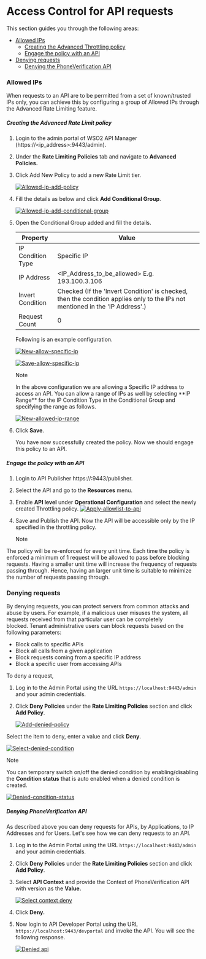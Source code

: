 # Access Control for API requests

This section guides you through the following areas:

-   [Allowed IPs](#allowed-ips)
    -   [Creating the Advanced Throttling policy](#creating-the-advanced-rate-limit-policy)
    -   [Engage the policy with an API](#engage-the-policy-with-an-api)
-   [Denying requests](#denying-requests)
    -   [Denying the PhoneVerification API](#denying-phoneverification-api)

### Allowed IPs

When requests to an API are to be permitted from a set of known/trusted IPs only, you can achieve this by configuring a group of Allowed IPs through the Advanced Rate Limiting feature.

##### Creating the Advanced Rate Limit policy

1.  Login to the admin portal of WSO2 API Manager (https://&lt;ip\_address&gt;:9443/admin).
2.  Under the **Rate Limiting Policies** tab and navigate to **Advanced Policies.**
3.  Click Add New Policy to add a new Rate Limit tier.

    [![Allowed-ip-add-policy]({{base_path}}/assets/img/learn/allowed-ip-add-policy.png)]({{base_path}}/assets/img/learn/allowed-ip-add-policy.png)

4.  Fill the details as below and click **Add Conditional Group**.

    [![Allowed-ip-add-conditional-group]({{base_path}}/assets/img/learn/allowed-ip-add-conditional-group.png)]({{base_path}}/assets/img/learn/allowed-ip-add-conditional-group.png)

5.  Open the Conditional Group added and fill the details.

    | Property            | Value                                                                                                          |
    |---------------------|----------------------------------------------------------------------------------------------------------------|
    | IP Condition Type   | Specific IP                                                                                                    |
    | IP Address          | <IP_Address_to_be_allowed> E.g. 193.100.3.106                                                                  |
    | Invert Condition    | Checked (If the 'Invert Condition' is checked, then the condition applies only to the IPs not mentioned in the 'IP Address'.) |
    | Request Count       | 0                                                                                                              |

    Following is an example configuration.

    [![New-allow-specific-ip]({{base_path}}/assets/img/learn/new-allow-specific-ip.png)]({{base_path}}/assets/img/learn/new-allow-specific-ip.png)
    
    [![Save-allow-specific-ip]({{base_path}}/assets/img/learn/save-allow-specific-ip.png)]({{base_path}}/assets/img/learn/save-allow-specific-ip.png)
      
     <div class="admonition info">
    <p class="admonition-title">Note</p>  
    <p>In the above configuration we are allowing a Specific IP address to access an API.
    You can allow a range of IPs as well by selecting **IP Range** for the IP Condition Type in the Conditional Group and specifying the range as follows.</p>
    </div>

    [![New-allowed-ip-range]({{base_path}}/assets/img/learn/new-allowed-ip-range.png)]({{base_path}}/assets/img/learn/new-allowed-ip-range.png)

6.  Click **Save**.
       
    You have now successfully created the policy. Now we should engage this policy to an API.

##### Engage the policy with an API

1.  Login to API Publisher https://:9443/publisher.
2.  Select the API and go to the <b>Resources</b> menu.
3.  Enable **API level** under **Operational Configuration** and select the newly created Throttling policy.
    [![Apply-allowlist-to-api]({{base_path}}/assets/img/learn/apply-allowlist-to-api.png)]({{base_path}}/assets/img/learn/apply-allowlist-to-api.png)
    
4.  Save and Publish the API.
    Now the API will be accessible only by the IP specified in the throttling policy.

    <div class="admonition info">
    <p class="admonition-title">Note</p>
    <p>
  The policy will be re-enforced for every unit time. Each time the policy is enforced a minimum of 1 request will be allowed to pass before blocking requests. Having a smaller unit time will increase the frequency of requests passing through. Hence, having an larger unit time is suitable to minimize the number of requests passing through.
    </p>
   </div>

### Denying requests

By denying requests, you can protect servers from common attacks and abuse by users. For example, if a malicious user misuses the system, all requests received from that particular user can be completely blocked. Tenant administrative users can block requests based on the following parameters:

-   Block calls to specific APIs
-   Block all calls from a given application
-   Block requests coming from a specific IP address
-   Block a specific user from accessing APIs

To deny a request,

1.  Log in to the Admin Portal using the URL `https://localhost:9443/admin` and your admin credentials.
2.  Click **Deny Policies** under the **Rate Limiting Policies** section and click **Add Policy**.

    [![Add-denied-policy]({{base_path}}/assets/img/learn/add-denied-policy.png)]({{base_path}}/assets/img/learn/add-denied-policy.png)

Select the item to deny, enter a value and click **Deny**.

[![Select-denied-condition]({{base_path}}/assets/img/learn/select-denied-condition.png)]({{base_path}}/assets/img/learn/select-denied-condition.png)
<div class="admonition info">
    <p class="admonition-title">Note</p>
<p>You can temporary switch on/off the denied condition by enabling/disabling the <b>Condition status</b> that is auto enabled when a denied condition is created. </p>
</div>

[![Denied-condition-status]({{base_path}}/assets/img/learn/denied-condition-status.png)]({{base_path}}/assets/img/learn/denied-condition-status.png)

##### Denying PhoneVerification API

As described above you can deny requests for APIs, by Applications, to IP Addresses and for Users. Let's see how we can deny requests to an API.

1.  Log in to the Admin Portal using the URL `https://localhost:9443/admin` and your admin credentials.
2.  Click **Deny Policies** under the **Rate Limiting Policies** section and click **Add Policy**.
3.  Select **API Context** and provide the Context of PhoneVerification API with version as the **Value.**

    [![Select context deny]({{base_path}}/assets/img/learn/select-context-deny.png)]({{base_path}}/assets/img/learn/select-context-deny.png)

4.  Click **Deny.**
5.  Now login to API Developer Portal using the URL `https://localhost:9443/devportal` and invoke the API.
    You will see the following response.

    [![Denied api]({{base_path}}/assets/img/learn/denied-api.png)]({{base_path}}/assets/img/learn/denied-api.png)